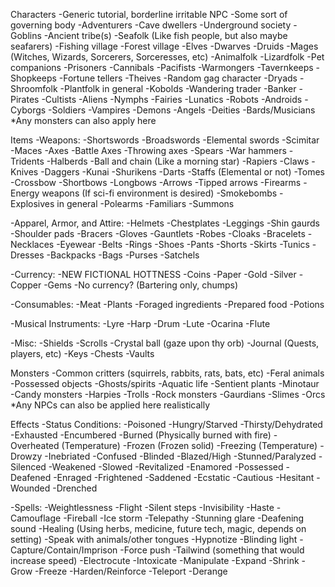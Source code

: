 Characters
-Generic tutorial, borderline irritable NPC
-Some sort of governing body
-Adventurers
-Cave dwellers
-Underground society
-Goblins
-Ancient tribe(s)
-Seafolk (Like fish people, but also maybe seafarers)
-Fishing village
-Forest village
-Elves
-Dwarves
-Druids
-Mages (Witches, Wizards, Sorcerers, Sorceresses, etc)
-Animalfolk
-Lizardfolk
-Pet companions
-Prisoners
-Cannibals
-Pacifists
-Warmongers
-Tavernkeeps
-Shopkeeps
-Fortune tellers
-Theives
-Random gag character
-Dryads
-Shroomfolk
-Plantfolk in general
-Kobolds
-Wandering trader
-Banker
-Pirates
-Cultists
-Aliens
-Nymphs
-Fairies
-Lunatics
-Robots
-Androids
-Cyborgs
-Soldiers
-Vampires
-Demons
-Angels
-Deities
-Bards/Musicians
*Any monsters can also apply here


Items
-Weapons:
	-Shortswords
	-Broadswords
	-Elemental swords
	-Scimitar
	-Maces
	-Axes
	-Battle Axes
	-Throwing axes
	-Spears
	-War hammers
	-Tridents
	-Halberds
	-Ball and chain (Like a morning star)
	-Rapiers
	-Claws
	-Knives
	-Daggers
	-Kunai
	-Shurikens
	-Darts
	-Staffs (Elemental or not)
	-Tomes
	-Crossbow
	-Shortbows
	-Longbows
	-Arrows
	-Tipped arrows
	-Firearms
	-Energy weapons (If sci-fi environment is desired)
	-Smokebombs
	-Explosives in general
	-Polearms
	-Familiars
	-Summons

-Apparel, Armor, and Attire:
	-Helmets
	-Chestplates
	-Leggings
	-Shin gaurds
	-Shoulder pads
	-Bracers
	-Gloves
	-Gauntlets
	-Robes
	-Cloaks
	-Bracelets
	-Necklaces
	-Eyewear
	-Belts
	-Rings
	-Shoes
	-Pants
	-Shorts
	-Skirts
	-Tunics
	-Dresses
	-Backpacks
	-Bags
	-Purses
	-Satchels
	
-Currency:
	-NEW FICTIONAL HOTTNESS
	-Coins
	-Paper
	-Gold
	-Silver
	-Copper
	-Gems
	-No currency? (Bartering only, chumps)
	
-Consumables:
	-Meat
	-Plants
	-Foraged ingredients
	-Prepared food
	-Potions

-Musical Instruments:
	-Lyre
	-Harp
	-Drum
	-Lute
	-Ocarina
	-Flute

-Misc:
	-Shields
	-Scrolls
	-Crystal ball (gaze upon thy orb)
	-Journal (Quests, players, etc)
	-Keys
	-Chests
	-Vaults


Monsters
-Common critters (squirrels, rabbits, rats, bats, etc)
-Feral animals
-Possessed objects
-Ghosts/spirits
-Aquatic life
-Sentient plants
-Minotaur
-Candy monsters
-Harpies
-Trolls
-Rock monsters
-Gaurdians
-Slimes
-Orcs
*Any NPCs can also be applied here realistically


Effects 
-Status Conditions:
	-Poisoned
	-Hungry/Starved
	-Thirsty/Dehydrated
	-Exhausted
	-Encumbered
	-Burned (Physically burned with fire)
	-Overheated (Temperature)
	-Frozen (Frozen solid)
	-Freezing (Temperature)
	-Drowzy
	-Inebriated
	-Confused
	-Blinded
	-Blazed/High
	-Stunned/Paralyzed
	-Silenced
	-Weakened
	-Slowed
	-Revitalized
	-Enamored
	-Possessed
	-Deafened
	-Enraged
	-Frightened
	-Saddened
	-Ecstatic
	-Cautious
	-Hesitant
	-Wounded
	-Drenched

-Spells:
	-Weightlessness
	-Flight
	-Silent steps
	-Invisibility
	-Haste
	-Camouflage
	-Fireball
	-Ice storm
	-Telepathy
	-Stunning glare
	-Deafening sound
	-Healing (Using herbs, medicine, future tech, magic, depends on setting)
	-Speak with animals/other tongues
	-Hypnotize
	-Blinding light
	-Capture/Contain/Imprison
	-Force push
	-Tailwind (something that would increase speed)
	-Electrocute
	-Intoxicate
	-Manipulate
	-Expand
	-Shrink
	-Grow
	-Freeze
	-Harden/Reinforce
	-Teleport
	-Derange
